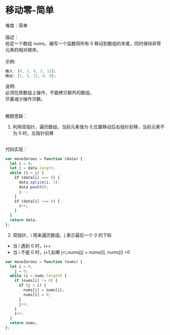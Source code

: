 # 移动零-简单

难度：简单<br />
<br />描述：<br />给定一个数组 nums，编写一个函数将所有 0 移动到数组的末尾，同时保持非零元素的相对顺序。<br />
<br />示例:

```javascript
输入: [0, 1, 0, 3, 12];
输出: [1, 3, 12, 0, 0];
```

说明:<br />必须在原数组上操作，不能拷贝额外的数组。<br />尽量减少操作次数。<br />
<br />
<br />解题思路：

1. 利用双指针，遍历数组，当前元素值为 0,位置移动后右指针前移，当前元素不为 0 时，左指针前移

<br />代码实现：

```javascript
var moveZeroes = function (data) {
  let i = 0;
  let j = data.length;
  while (i < j) {
    if (data[i] === 0) {
      data.splice(i, 1);
      data.push(0);
      j--;
    }
    if (data[i] !== 0) {
      i++;
    }
  }
  return data;
};
```

2. 双指针，i 用来遍历数组，j 表示最后一个 0 的下标

- 当 i 遇到 0 时，i++
- 当 i 不是 0 时，j+1,如果 j<i,nums[j] = nums[i], nums[i] =0

```javascript
var moveZeroes = function (nums) {
  let i = 0,
    j = 0;
  while (i < nums.length) {
    if (nums[i] != 0) {
      if (j < i) {
        nums[j] = nums[i];
        nums[i] = 0;
      }
      j++;
    }
    i++;
  }
  return nums;
};
```

<br />
